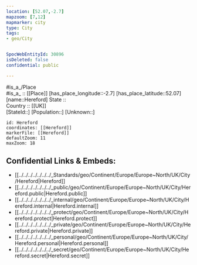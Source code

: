 ```yaml
---
location: [52.07,-2.7] 
mapzoom: [7,12] 
mapmarker: city 
type: City
tags:
- geo/City


SpocWebEntityId: 30896
isDeleted: false
confidential: public

---
```

#is_a_/Place  
#is_a_ :: [[Place]] 
[has_place_longitude::-2.7] 
[has_place_latitude::52.07] 
[name::Hereford] 
State ::  
Country :: [[UK]]  
[StateId::] 
[Population::] 
[Unknown::] 


```leaflet
id: Hereford
coordinates: [[Hereford]] 
markerFile: [[Hereford]] 
defaultZoom: 11 
maxZoom: 18
```


## Confidential Links & Embeds: 
- [[../../../../../../../_Standards/geo/Continent/Europe/Europe~North/UK/City/Hereford|Hereford]] 
- [[../../../../../../../_public/geo/Continent/Europe/Europe~North/UK/City/Hereford.public|Hereford.public]] 
- [[../../../../../../../_internal/geo/Continent/Europe/Europe~North/UK/City/Hereford.internal|Hereford.internal]] 
- [[../../../../../../../_protect/geo/Continent/Europe/Europe~North/UK/City/Hereford.protect|Hereford.protect]] 
- [[../../../../../../../_private/geo/Continent/Europe/Europe~North/UK/City/Hereford.private|Hereford.private]] 
- [[../../../../../../../_personal/geo/Continent/Europe/Europe~North/UK/City/Hereford.personal|Hereford.personal]] 
- [[../../../../../../../_secret/geo/Continent/Europe/Europe~North/UK/City/Hereford.secret|Hereford.secret]] 
